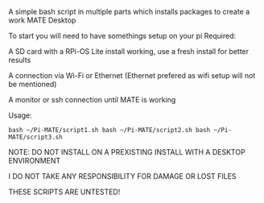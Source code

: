 A simple bash script in multiple parts which installs packages to create 
a work MATE Desktop

To start you will need to have somethings setup on your pi
Required:

A SD card with a RPi-OS Lite install working, use a fresh install for better results

A connection via Wi-Fi or Ethernet (Ethernet prefered as wifi setup will not be mentioned)

A monitor or ssh connection until MATE is working

Usage:

`bash ~/Pi-MATE/script1.sh
 bash ~/Pi-MATE/script2.sh
 bash ~/Pi-MATE/script3.sh
`

NOTE:
DO NOT INSTALL ON A PREXISTING INSTALL WITH A DESKTOP ENVIRONMENT 

I DO NOT TAKE ANY RESPONSIBILITY FOR DAMAGE OR LOST FILES

THESE SCRIPTS ARE UNTESTED!

